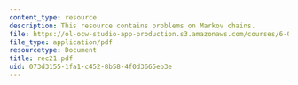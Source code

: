 ```yaml
---
content_type: resource
description: This resource contains problems on Markov chains.
file: https://ol-ocw-studio-app-production.s3.amazonaws.com/courses/6-041-probabilistic-systems-analysis-and-applied-probability-spring-2006/073d31551fa1c4528b584f0d3665eb3e_rec21.pdf
file_type: application/pdf
resourcetype: Document
title: rec21.pdf
uid: 073d3155-1fa1-c452-8b58-4f0d3665eb3e
---
```

